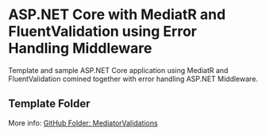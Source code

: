 ﻿# ASP.NET Core with MediatR and FluentValidation using Error Handling Middleware

Template and sample ASP.NET Core application using MediatR and FluentValidation comined together with error handling ASP.NET Middleware.

## Template Folder

More info: [GitHub Folder: MediatorValidations](CleanApi/Base/MediatorValidations/)

